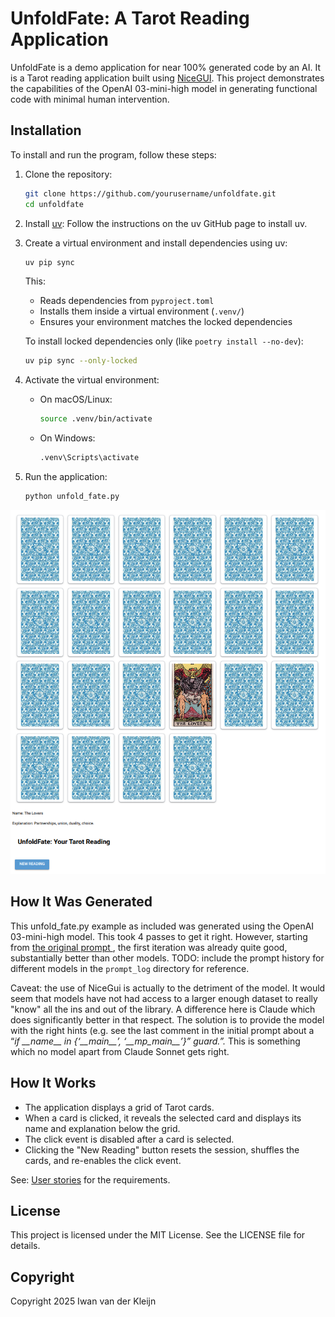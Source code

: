 # UnfoldFate: A Tarot Reading Application

UnfoldFate is a demo application for near 100% generated code by an AI. It is a Tarot reading application built using [NiceGUI](https://nicegui.io/). This project demonstrates the capabilities of the OpenAI 03-mini-high model in generating functional code with minimal human intervention.

## Installation

To install and run the program, follow these steps:

1. Clone the repository:
    ```sh
    git clone https://github.com/yourusername/unfoldfate.git
    cd unfoldfate
    ```

2. Install [uv](https://github.com/uv-org/uv):
    Follow the instructions on the uv GitHub page to install uv.

3. Create a virtual environment and install dependencies using uv:

    ```sh
    uv pip sync
    ```
    This:
    - Reads dependencies from `pyproject.toml`
    - Installs them inside a virtual environment (`.venv/`)
    - Ensures your environment matches the locked dependencies

    To install locked dependencies only (like `poetry install --no-dev`):

    ```sh
    uv pip sync --only-locked
    ```


4. Activate the virtual environment:
    - On macOS/Linux:
        ```sh
        source .venv/bin/activate
        ```
    - On Windows:
        ```sh
        .venv\Scripts\activate
        ```

5. Run the application:
    ```sh
    python unfold_fate.py
    ```

![UnfoldFata Tarot Spread](unfold_fate.png)

## How It Was Generated

This unfold\_fate.py example as included was generated using the OpenAI 03-mini-high model. This took 4 passes to get it right. However, starting from [the original prompt ](initial_prompt.md), the first iteration was already quite good, substantially better than other models. TODO: include the prompt history for different models in the `prompt_log` directory for reference.

Caveat: the use of NiceGui is actually to the detriment of the model. It would seem that models have not had access to a larger enough dataset to really "know" all the ins and out of the library. A difference here is Claude which does significantly better in that respect. The solution is to provide the model with the right hints (e.g. see the last comment in the initial prompt about a “*if \_\_name\_\_ in {‘\_\_main\_\_’, ‘\_\_mp\_main\_\_’}” guard.”.* This is something which no model apart from Claude Sonnet gets right. 

## How It Works

- The application displays a grid of Tarot cards.
- When a card is clicked, it reveals the selected card and displays its name and explanation below the grid.
- The click event is disabled after a card is selected.
- Clicking the "New Reading" button resets the session, shuffles the cards, and re-enables the click event.

See: [User stories](user_stories.md) for the requirements. 

## License

This project is licensed under the MIT License. See the LICENSE file for details.


## Copyright
Copyright 2025 Iwan van der Kleijn